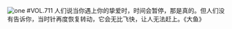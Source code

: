 ![one](http://image.wufazhuce.com/FkuHLlpdRb65srMcPjpnLSgjpcCR)
#VOL.711
人们说当你遇上你的挚爱时，时间会暂停，那是真的。但人们没有告诉你，当时针再度恢复转动，它会无比飞快，让人无法赶上。《大鱼》
